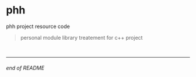 # phh

phh project resource code

> personal module library treatement for c++ project

<!-----

__*PACKAGE*__
- [stb](https://github.com/nothings/stb)
- [argon2](https://github.com/P-H-C/phc-winner-argon2)
- [drogon](https://github.com/drogonframework/drogon)
- [openssl](https://github.com/openssl/openssl)
- [jsoncpp](https://github.com/open-source-parsers/jsoncpp)
- [nanosvg](https://github.com/memononen/nanosvg)
- [zxing-cpp](https://github.com/zxing-cpp/zxing-cpp)

<br>

__*NOTE*:__
```
- if package is not installed in your machine:
    - some implementation is not available
```-->

<br>

---

###### end of README
